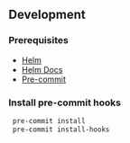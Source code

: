 ## Development

### Prerequisites

- [Helm](https://helm.sh/docs/intro/install/)
- [Helm Docs](https://github.com/norwoodj/helm-docs)
- [Pre-commit](https://pre-commit.com/index.html#installation)

### Install pre-commit hooks

 ```sh
  pre-commit install
  pre-commit install-hooks
 ```
